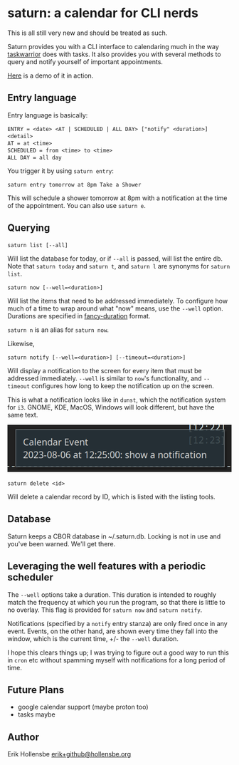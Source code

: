 # saturn: a calendar for CLI nerds

This is all still very new and should be treated as such.

Saturn provides you with a CLI interface to calendaring much in the way [taskwarrior](https://github.com/GothenburgBitFactory/taskwarrior) does with tasks. It also provides you with several methods to query and notify yourself of important appointments.

[Here](https://asciinema.org/a/XkRCXcgucQCRYassutGLMlWqq) is a demo of it in action.

## Entry language

Entry language is basically:

```
ENTRY = <date> <AT | SCHEDULED | ALL DAY> ["notify" <duration>] <detail>
AT = at <time>
SCHEDULED = from <time> to <time>
ALL DAY = all day
```

You trigger it by using `saturn entry`:

```
saturn entry tomorrow at 8pm Take a Shower
```

This will schedule a shower tomorrow at 8pm with a notification at the time of
the appointment. You can also use `saturn e`.

## Querying

```
saturn list [--all]
```

Will list the database for today, or if `--all` is passed, will list the entire
db. Note that `saturn today` and `saturn t`, and `saturn l` are synonyms for
`saturn list`.

```
saturn now [--well=<duration>]
```

Will list the items that need to be addressed immediately. To configure how
much of a time to wrap around what "now" means, use the `--well` option.
Durations are specified in
[fancy-duration](https://github.com/erikh/fancy-duration) format.

`saturn n` is an alias for `saturn now`.

Likewise,

```
saturn notify [--well=<duration>] [--timeout=<duration>]
```

Will display a notification to the screen for every item that must be addressed
immediately. `--well` is similar to `now`'s functionality, and `--timeout`
configures how long to keep the notification up on the screen.

This is what a notification looks like in `dunst`, which the notification
system for `i3`. GNOME, KDE, MacOS, Windows will look different, but have the
same text.

<center><img src="notification.png" /></center>

```
saturn delete <id>
```

Will delete a calendar record by ID, which is listed with the listing tools.

## Database

Saturn keeps a CBOR database in ~/.saturn.db. Locking is not in use and you've
been warned. We'll get there.

## Leveraging the well features with a periodic scheduler

The `--well` options take a duration. This duration is intended to roughly
match the frequency at which you run the program, so that there is little to no
overlay. This flag is provided for `saturn now` and `saturn notify`.

Notifications (specified by a `notify` entry stanza) are only fired once in any
event. Events, on the other hand, are shown every time they fall into the
window, which is the current time, +/- the `--well` duration.

I hope this clears things up; I was trying to figure out a good way to run this
in `cron` etc without spamming myself with notifications for a long period of
time.

## Future Plans

-   google calendar support (maybe proton too)
-   tasks maybe

## Author

Erik Hollensbe <erik+github@hollensbe.org>
